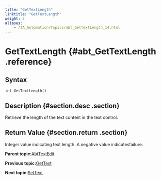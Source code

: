 ```yaml
--- 
title: "GetTextLength"
linktitle: "GetTextLength"
weight: 2
aliases: 
    - /TA_Automation/Topics/abt_GetTextLength_14.html
---
```

# GetTextLength {#abt_GetTextLength .reference}

## Syntax

`int GetTextLength()`

## Description {#section.desc .section}

Retrieve the length of the text content in the text control.

## Return Value {#section.return .section}

Integer value indicating text length. A negative value indicatesfailure.

**Parent topic:**[AbtTextEdit](../../TA_Automation/Topics/abt_AbtTextEdit.html)

**Previous topic:**[GetText](../../TA_Automation/Topics/abt_GetText_14.html)

**Next topic:**[SetText](../../TA_Automation/Topics/abt_SetText_14.html)


